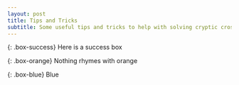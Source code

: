 ```yaml
---
layout: post
title: Tips and Tricks
subtitle: Some useful tips and tricks to help with solving cryptic crosswords
---
```



{: .box-success} Here is a success box

{: .box-orange} Nothing rhymes with orange

{: .box-blue} Blue
